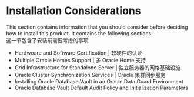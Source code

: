 # Installation Considerations
This section contains information that you should consider before deciding how to install this product. It contains the following sections:  
这一节包含了安装前需要考虑的事项

- Hardwoare and Software Certification | 软硬件的认证
- Multiple Oracle Homes Support | 多 Oracle Home 支持  
- Grid Infrastructure for Standalone Server | 独立服务器的网格基础设施  
- Oracle Cluster Synchronization Services | Oracle 集群同步服务  
- Installing Oracle Database Vault in an Oracle Data Guard Environment  
- Oracle Database Vault Default Audit Policy and Initialization Parameters  